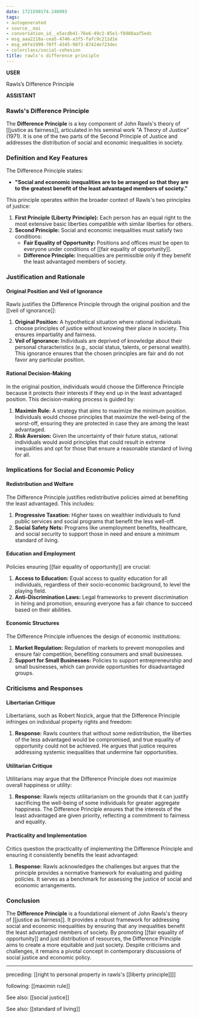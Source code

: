 ```yaml
---
date: 1721590174.240993
tags:
- autogenerated
- source__oai
- conversation_id__e5acdb41-76e6-49c2-85e1-f8988aaf5edc
- msg_aaa2218a-cea5-4746-a3f5-fafc9c211d1e
- msg_e0fe1999-70ff-4345-9873-87424e723dec
- colorclass/social-cohesion
title: rawls's difference principle
---
```


**USER**

Rawls’s Difference Principle


**ASSISTANT**

### Rawls's Difference Principle

The **Difference Principle** is a key component of John Rawls's theory of [[justice as fairness]], articulated in his seminal work "A Theory of Justice" (1971). It is one of the two parts of the Second Principle of Justice and addresses the distribution of social and economic inequalities in society.

### Definition and Key Features

The Difference Principle states:
- **"Social and economic inequalities are to be arranged so that they are to the greatest benefit of the least advantaged members of society."**

This principle operates within the broader context of Rawls's two principles of justice:
1. **First Principle (Liberty Principle):** Each person has an equal right to the most extensive basic liberties compatible with similar liberties for others.
2. **Second Principle:** Social and economic inequalities must satisfy two conditions:
    - **Fair Equality of Opportunity:** Positions and offices must be open to everyone under conditions of [[fair equality of opportunity]].
    - **Difference Principle:** Inequalities are permissible only if they benefit the least advantaged members of society.

### Justification and Rationale

#### Original Position and Veil of Ignorance

Rawls justifies the Difference Principle through the original position and the [[veil of ignorance]]:
1. **Original Position:** A hypothetical situation where rational individuals choose principles of justice without knowing their place in society. This ensures impartiality and fairness.
2. **Veil of Ignorance:** Individuals are deprived of knowledge about their personal characteristics (e.g., social status, talents, or personal wealth). This ignorance ensures that the chosen principles are fair and do not favor any particular position.

#### Rational Decision-Making

In the original position, individuals would choose the Difference Principle because it protects their interests if they end up in the least advantaged position. This decision-making process is guided by:
1. **Maximin Rule:** A strategy that aims to maximize the minimum position. Individuals would choose principles that maximize the well-being of the worst-off, ensuring they are protected in case they are among the least advantaged.
2. **Risk Aversion:** Given the uncertainty of their future status, rational individuals would avoid principles that could result in extreme inequalities and opt for those that ensure a reasonable standard of living for all.

### Implications for Social and Economic Policy

#### Redistribution and Welfare

The Difference Principle justifies redistributive policies aimed at benefiting the least advantaged. This includes:
1. **Progressive Taxation:** Higher taxes on wealthier individuals to fund public services and social programs that benefit the less well-off.
2. **Social Safety Nets:** Programs like unemployment benefits, healthcare, and social security to support those in need and ensure a minimum standard of living.

#### Education and Employment

Policies ensuring [[fair equality of opportunity]] are crucial:
1. **Access to Education:** Equal access to quality education for all individuals, regardless of their socio-economic background, to level the playing field.
2. **Anti-Discrimination Laws:** Legal frameworks to prevent discrimination in hiring and promotion, ensuring everyone has a fair chance to succeed based on their abilities.

#### Economic Structures

The Difference Principle influences the design of economic institutions:
1. **Market Regulation:** Regulation of markets to prevent monopolies and ensure fair competition, benefiting consumers and small businesses.
2. **Support for Small Businesses:** Policies to support entrepreneurship and small businesses, which can provide opportunities for disadvantaged groups.

### Criticisms and Responses

#### Libertarian Critique

Libertarians, such as Robert Nozick, argue that the Difference Principle infringes on individual property rights and freedom:
1. **Response:** Rawls counters that without some redistribution, the liberties of the less advantaged would be compromised, and true equality of opportunity could not be achieved. He argues that justice requires addressing systemic inequalities that undermine fair opportunities.

#### Utilitarian Critique

Utilitarians may argue that the Difference Principle does not maximize overall happiness or utility:
1. **Response:** Rawls rejects utilitarianism on the grounds that it can justify sacrificing the well-being of some individuals for greater aggregate happiness. The Difference Principle ensures that the interests of the least advantaged are given priority, reflecting a commitment to fairness and equality.

#### Practicality and Implementation

Critics question the practicality of implementing the Difference Principle and ensuring it consistently benefits the least advantaged:
1. **Response:** Rawls acknowledges the challenges but argues that the principle provides a normative framework for evaluating and guiding policies. It serves as a benchmark for assessing the justice of social and economic arrangements.

### Conclusion

The **Difference Principle** is a foundational element of John Rawls's theory of [[justice as fairness]]. It provides a robust framework for addressing social and economic inequalities by ensuring that any inequalities benefit the least advantaged members of society. By promoting [[fair equality of opportunity]] and just distribution of resources, the Difference Principle aims to create a more equitable and just society. Despite criticisms and challenges, it remains a pivotal concept in contemporary discussions of social justice and economic policy.


---

preceding: [[right to personal property in rawls's [[liberty principle]]]]  


following: [[maximin rule]]

See also: [[social justice]]


See also: [[standard of living]]